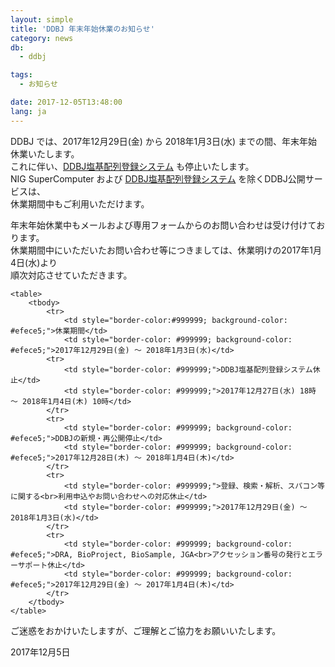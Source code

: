 ```yaml
---
layout: simple
title: 'DDBJ 年末年始休業のお知らせ'
category: news
db:
  - ddbj

tags:
  - お知らせ

date: 2017-12-05T13:48:00
lang: ja
---
```


<p>DDBJ では、2017年12月29日(金) から 2018年1月3日(水) までの間、年末年始休業いたします。<br>これに伴い、<a href="/ddbj/web-submission.html">DDBJ塩基配列登録システム</a> も停止いたします。<br>NIG SuperComputer および <a href="/ddbj/web-submission.html">DDBJ塩基配列登録システム</a> を除くDDBJ公開サービスは、<br>休業期間中もご利用いただけます。</p>

<p>年末年始休業中もメールおよび専用フォームからのお問い合わせは受け付けております。<br>休業期間中にいただいたお問い合わせ等につきましては、休業明けの2017年1月4日(水)より<br>順次対応させていただきます。</p>
<div class="main_table format">

    <table>
        <tbody>
            <tr>
                <td style="border-color:#999999; background-color: #efece5;">休業期間</td>
                <td style="border-color: #999999; background-color: #efece5;">2017年12月29日(金) ～ 2018年1月3日(水)</td>
            <tr>
                <td style="border-color: #999999;">DDBJ塩基配列登録システム休止</td>
                <td style="border-color: #999999;">2017年12月27日(水) 18時 ～ 2018年1月4日(木) 10時</td>
            </tr>
            <tr>
                <td style="border-color: #999999; background-color: #efece5;">DDBJの新規・再公開停止</td>
                <td style="border-color: #999999; background-color: #efece5;">2017年12月28日(木) ～ 2018年1月4日(木)</td>
            </tr>
            <tr>
                <td style="border-color: #999999;">登録、検索・解析、スパコン等に関する<br>利用申込やお問い合わせへの対応休止</td>
                <td style="border-color: #999999;">2017年12月29日(金) ～ 2018年1月3日(水)</td>
            </tr>
            <tr>
                <td style="border-color: #999999; background-color: #efece5;">DRA, BioProject, BioSample, JGA<br>アクセッション番号の発行とエラーサポート休止</td>
                <td style="border-color: #999999; background-color: #efece5;">2017年12月29日(金) ～ 2017年1月4日(木)</td>
            </tr>
        </tbody>
    </table>
</div>

<p>ご迷惑をおかけいたしますが、ご理解とご協力をお願いいたします。</p>

<p>2017年12月5日</p>
